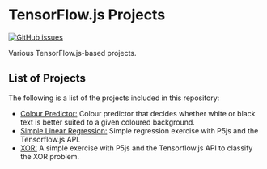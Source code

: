 # TensorFlow.js Projects
[![GitHub issues](https://img.shields.io/github/issues/Carla-de-Beer/TensorFlow-js-Projects.svg?style=flat-square)](https://github.com/Carla-de-Beer/TensorFlow-js-Projects/issues)

Various TensorFlow.js-based projects.

## List of Projects

The following is a list of the projects included in this repository:

* [Colour Predictor:](https://github.com/Carla-de-Beer/TensorFlow-js-Projects/tree/master/Colour%20Predictor) Colour predictor that decides whether white or black text is better suited to a given coloured background.
* [Simple Linear Regression:](https://github.com/Carla-de-Beer/TensorFlow-js-Projects/tree/master/Simple%20Linear%20Regression) Simple regression exercise with P5js and the Tensorflow.js API.
* [XOR:](https://github.com/Carla-de-Beer/TensorFlow-js-Projects/tree/master/XOR) A simple exercise with P5js and the Tensorflow.js API to classify the XOR problem.
